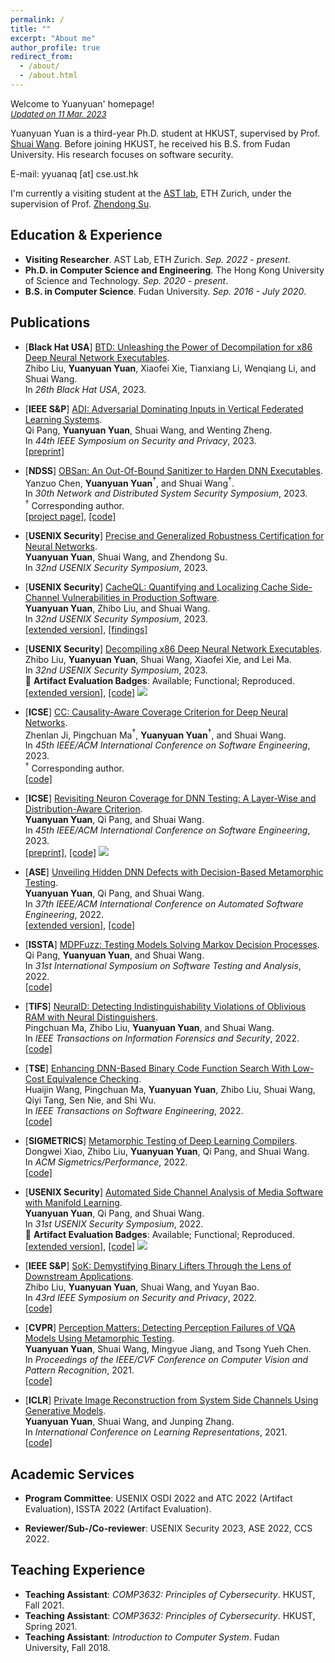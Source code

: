 ```yaml
---
permalink: /
title: ""
excerpt: "About me"
author_profile: true
redirect_from: 
  - /about/
  - /about.html
---
```


Welcome to Yuanyuan' homepage!  
*<font size="2"><u>Updated on 11 Mar. 2023</u></font>*

Yuanyuan Yuan is a third-year Ph.D. student at HKUST, supervised by Prof. [Shuai Wang](https://www.cse.ust.hk/~shuaiw/). Before joining HKUST, he received his B.S. from Fudan University. His research focuses on software security.

E-mail: yyuanaq [at] cse.ust.hk

I'm currently a visiting student at the [AST lab](https://ast.ethz.ch/), ETH Zurich, under the supervision of Prof. [Zhendong Su](https://people.inf.ethz.ch/suz/).

## Education & Experience

- **Visiting Researcher**. AST Lab, ETH Zurich. *Sep. 2022 - present*.
- **Ph.D. in Computer Science and Engineering**. The Hong Kong University of Science and Technology. *Sep. 2020 - present*.
- **B.S. in Computer Science**. Fudan University. *Sep. 2016 - July 2020*.

## Publications

- [**Black Hat USA**] <u>BTD: Unleashing the Power of Decompilation for x86 Deep Neural Network Executables</u>.  
Zhibo Liu, **Yuanyuan Yuan**, Xiaofei Xie, Tianxiang Li, Wenqiang Li, and Shuai Wang.  
In *26th Black Hat USA*, 2023.

- [**IEEE S&P**] <u>ADI: Adversarial Dominating Inputs in Vertical Federated Learning Systems</u>.  
Qi Pang, **Yuanyuan Yuan**, Shuai Wang, and Wenting Zheng.  
In *44th IEEE Symposium on Security and Privacy*, 2023.  
[[preprint]](https://arxiv.org/pdf/2201.02775.pdf)

- [**NDSS**] [OBSan: An Out-Of-Bound Sanitizer to Harden DNN Executables](https://www.ndss-symposium.org/wp-content/uploads/2023/02/ndss2023_f103_paper.pdf).  
Yanzuo Chen, **Yuanyuan Yuan**$^\dagger$, and Shuai Wang$^\dagger$.  
In *30th Network and Distributed System Security Symposium*, 2023.  
$^\dagger$ Corresponding author.  
[[project page]](https://sites.google.com/view/oob-sanitizer/), [[code]](https://github.com/yanzuochen/obsan)

- [**USENIX Security**] <u>Precise and Generalized Robustness Certification for Neural Networks</u>.  
**Yuanyuan Yuan**, Shuai Wang, and Zhendong Su.  
In *32nd USENIX Security Symposium*, 2023.

- [**USENIX Security**] [CacheQL: Quantifying and Localizing Cache Side-Channel Vulnerabilities in Production Software](https://www.usenix.org/conference/usenixsecurity23/presentation/yuanyuanyuan).  
**Yuanyuan Yuan**, Zhibo Liu, and Shuai Wang.  
In *32nd USENIX Security Symposium*, 2023.  
[[extended version]](https://arxiv.org/pdf/2209.14952.pdf), [[findings]](https://sites.google.com/view/cache-ql#h.pgsarsaxsdsv)

- [**USENIX Security**] [Decompiling x86 Deep Neural Network Executables](https://www.usenix.org/conference/usenixsecurity23/presentation/liuzhibo).  
Zhibo Liu, **Yuanyuan Yuan**, Shuai Wang, Xiaofei Xie, and Lei Ma.  
In *32nd USENIX Security Symposium*, 2023.  
🌟 **Artifact Evaluation Badges**: Available; Functional; Reproduced.  
[[extended version]](https://arxiv.org/pdf/2210.01075.pdf), [[code]](https://github.com/monkbai/DNN-decompiler) <a href="https://github.com/monkbai/DNN-decompiler" target="_blank"><img src="https://img.shields.io/github/stars/monkbai/DNN-decompiler.svg?style=social&label=Star&maxAge=180"></a>

- [**ICSE**] <u>CC: Causality-Aware Coverage Criterion for Deep Neural Networks</u>.  
Zhenlan Ji, Pingchuan Ma$^\dagger$, **Yuanyuan Yuan**$^\dagger$, and Shuai Wang.  
In *45th IEEE/ACM International Conference on Software Engineering*, 2023.  
$^\dagger$ Corresponding author.  
[[code]](https://github.com/ZhenlanJi/DL_CC)

- [**ICSE**] <u>Revisiting Neuron Coverage for DNN Testing: A Layer-Wise and
  Distribution-Aware Criterion</u>.  
**Yuanyuan Yuan**, Qi Pang, and Shuai Wang.  
In *45th IEEE/ACM International Conference on Software Engineering*, 2023.  
[[preprint]](https://arxiv.org/abs/2112.01955), [[code]](https://github.com/Yuanyuan-Yuan/NeuraL-Coverage) <a href="https://github.com/Yuanyuan-Yuan/NeuraL-Coverage" target="_blank"><img src="https://img.shields.io/github/stars/Yuanyuan-Yuan/NeuraL-Coverage.svg?style=social&label=Star&maxAge=180"></a>

- [**ASE**] [Unveiling Hidden DNN Defects with Decision-Based Metamorphic Testing](https://dl.acm.org/doi/abs/10.1145/3551349.3561157).  
**Yuanyuan Yuan**, Qi Pang, and Shuai Wang.  
In *37th IEEE/ACM International Conference on Automated Software Engineering*, 2022.  
[[extended version]](https://arxiv.org/pdf/2210.04942.pdf), [[code]](https://github.com/Yuanyuan-Yuan/Decision-Oracle)

- [**ISSTA**] [MDPFuzz: Testing Models Solving Markov Decision Processes](https://dl.acm.org/doi/abs/10.1145/3533767.3534388).  
Qi Pang, **Yuanyuan Yuan**, and Shuai Wang.  
In *31st International Symposium on Software Testing and Analysis*, 2022.  
[[code]](https://github.com/Qi-Pang/MDPFuzz)

- [**TIFS**] [NeuralD: Detecting Indistinguishability Violations of Oblivious RAM with Neural Distinguishers](https://ieeexplore.ieee.org/document/9722877).  
Pingchuan Ma, Zhibo Liu, **Yuanyuan Yuan**, and Shuai Wang.  
In *IEEE Transactions on Information Forensics and Security*, 2022.  
[[code]](https://github.com/pckennethma/NeuralD)

- [**TSE**] [Enhancing DNN-Based Binary Code Function Search With Low-Cost Equivalence Checking](https://ieeexplore.ieee.org/document/9707874).  
Huaijin Wang, Pingchuan Ma, **Yuanyuan Yuan**, Zhibo Liu, Shuai Wang, Qiyi Tang, Sen Nie, and Shi Wu.  
In *IEEE Transactions on Software Engineering*, 2022.  
[[code]](https://github.com/computer-analysis/BinUSE)

- [**SIGMETRICS**] [Metamorphic Testing of Deep Learning Compilers](https://dl.acm.org/doi/abs/10.1145/3508035).  
Dongwei Xiao, Zhibo Liu, **Yuanyuan Yuan**, Qi Pang, and Shuai Wang.  
In *ACM Sigmetrics/Performance*, 2022.  
[[code]](https://github.com/Wilbur-Django/Testing-DNN-Compilers)

- [**USENIX Security**] [Automated Side Channel Analysis of Media Software with Manifold Learning](https://www.usenix.org/conference/usenixsecurity22/presentation/yuan).  
**Yuanyuan Yuan**, Qi Pang, and Shuai Wang.  
In *31st USENIX Security Symposium*, 2022.  
🌟 **Artifact Evaluation Badges**: Available; Functional; Reproduced.    
[[extended version]](https://arxiv.org/pdf/2112.04947.pdf), [[code]](https://github.com/Yuanyuan-Yuan/Manifold-SCA) <a href="https://github.com/Yuanyuan-Yuan/Manifold-SCA" target="_blank"><img src="https://img.shields.io/github/stars/Yuanyuan-Yuan/Manifold-SCA.svg?style=social&label=Star&maxAge=180"></a>

- [**IEEE S&P**] [SoK: Demystifying Binary Lifters Through the Lens of Downstream Applications](https://www.computer.org/csdl/proceedings-article/sp/2022/131600a453/1wKCev3wlbO).  
Zhibo Liu, **Yuanyuan Yuan**, Shuai Wang, and Yuyan Bao.  
In *43rd IEEE Symposium on Security and Privacy*, 2022.  
[[code]](https://github.com/monkbai/ir_lifting_data)

- [**CVPR**] [Perception Matters: Detecting Perception Failures of VQA Models Using Metamorphic Testing](https://openaccess.thecvf.com/content/CVPR2021/html/Yuan_Perception_Matters_Detecting_Perception_Failures_of_VQA_Models_Using_Metamorphic_CVPR_2021_paper.html).  
**Yuanyuan Yuan**, Shuai Wang, Mingyue Jiang, and Tsong Yueh Chen.  
In *Proceedings of the IEEE/CVF Conference on Computer Vision and Pattern Recognition*, 2021.  
[[code]](https://github.com/MetaVQA/MetaVQA)

- [**ICLR**] [Private Image Reconstruction from System Side Channels Using Generative Models](https://openreview.net/forum?id=y06VOYLcQXa).  
**Yuanyuan Yuan**, Shuai Wang, and Junping Zhang.  
In *International Conference on Learning Representations*, 2021.  
[[code]](https://github.com/genSCA/genSCA)

<!-- ## Talks

- Private Image Reconstruction from System Side Channels Using Generative Models.  
[AI Time](http://www.aitime.cn/). 26 May 2021.  -->

## Academic Services

- **Program Committee**: USENIX OSDI 2022 and ATC 2022 (Artifact Evaluation), ISSTA 2022 (Artifact Evaluation).

- **Reviewer/Sub-/Co-reviewer**: USENIX Security 2023, ASE 2022, CCS 2022.
<!-- POPL 2020 Artifact Evaluation, ICICS 2020, ICICS 2021, AsiaCCS 2021, AsiaCCS 2022, Journal of System and Software.  -->

## Teaching Experience

- **Teaching Assistant**: *COMP3632: Principles of Cybersecurity*. HKUST, Fall 2021.
- **Teaching Assistant**: *COMP3632: Principles of Cybersecurity*. HKUST, Spring 2021.
- **Teaching Assistant**: *Introduction to Computer System*. Fudan University, Fall 2018.


<p align="center">
  <!-- <script type="text/javascript" src="//rf.revolvermaps.com/0/0/8.js?i=58fqm6u2ofs&amp;m=0&amp;c=ff0000&amp;cr1=ffffff&amp;f=arial&amp;l=33" async="async"></script> -->
  <script type="text/javascript" src="//rf.revolvermaps.com/0/0/8.js?i=58fqm6u2ofs&amp;m=0&amp;c=ff0000&amp;cr1=ffffff&amp;f=arial&amp;l=33&amp;s=200" async="async"></script>
  <!-- <div style="display:inline-block;width:300px;"><script type="text/javascript" src="//rf.revolvermaps.com/0/0/7.js?i=58fqm6u2ofs&amp;m=0&amp;c=ff0000&amp;cr1=ffffff&amp;br=5&amp;sx=0" async="async"></script></div> -->
</p>
